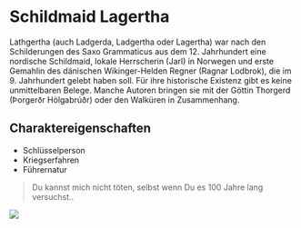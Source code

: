 # Schildmaid Lagertha

Lathgertha (auch Ladgerda, Ladgertha oder Lagertha) war nach den Schilderungen des Saxo Grammaticus aus dem 12. Jahrhundert eine nordische Schildmaid, lokale Herrscherin (Jarl) in Norwegen und erste Gemahlin des dänischen Wikinger-Helden Regner (Ragnar Lodbrok), die im 9. Jahrhundert gelebt haben soll. Für ihre historische Existenz gibt es keine unmittelbaren Belege. Manche Autoren bringen sie mit der Göttin Thorgerd (Þorgerðr Hölgabrúðr) oder den Walküren in Zusammenhang. 

## Charaktereigenschaften

* Schlüsselperson
* Kriegserfahren
* Führernatur

> Du kannst mich nicht töten, selbst wenn Du es 100 Jahre lang versuchst..

<img src="https://upload.wikimedia.org/wikipedia/commons/thumb/7/7f/Lathgertha_by_Morris_Meredith_Williams.png/800px-Lathgertha_by_Morris_Meredith_Williams.png"/>
